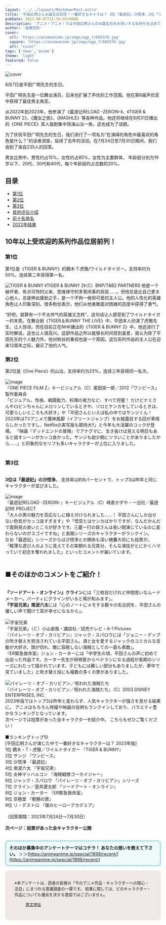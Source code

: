 ```yaml
---
layout: '../../layouts/MarkdownPost.astro'
title: '平田広明さんお誕生日記念！一番好きなキャラは？ 3位「最遊記」沙悟浄、2位「ワンピース」サンジ、1位は「タイバニ」ワイルドタイガー ＜23年版＞'
pubDate: 2023-08-07T11:50:03+0900
description: 'アニメ！アニメ！では平田広明さんのお誕生日をお祝いする気持ちを込めて「演じた中で一番好きなキャラクターは？」と題した読者アンケートを昨年に引き続き実施しました。結果を発表します。'
author: '高橋克則'
cover:
  url: 'https://animeanime.jp/imgs/ogp_f/605379.jpg'
  square: 'https://animeanime.jp/imgs/ogp_f/605379.jpg'
  alt: "cover"
tags: ['news','anime']
theme: 'light'
featured: false
---
```


![cover](https://animeanime.jp/imgs/ogp_f/605379.jpg)

8月7日是平田广明先生的生日。

平田广明先生是一位舞台演员，后来也扩展了声优的工作范围。他在第6届声优奖中获得了最佳男主角奖。

从2022年到2023年，他参演了《最游记RELOAD -ZEROIN-》、《TIGER & BUNNY 2》、《魔女之旅》、《MASHLE》等各种作品。他还将继续在8月31日播出的《ONE PIECE》真人版剧集中饰演山治一角，这也成为了话题。

为了庆祝平田广明先生的生日，我们进行了一项名为“在演绎的角色中最喜欢的角色是什么？”的读者调查，延续了去年的活动。在7月24日至7月30日期间，我们收到了来自235人的回答。

男女比例中，男性约占15%，女性约占85%，女性为主要群体。
年龄层分别为19岁以下、20代、30代和40代，每个年龄层约占总数的20%。

## 目录
- [第1位](#list01)
- [第2位](#list02)
- [第3位](#list03)
- [其他评论介绍](#list04)
- [前十名排名](#list05)
- [2022年结果](https://animeanime.jp/article/2022/08/07/71260.html)

## 10年以上受欢迎的系列作品位居前列！
### 第1位
第1位是《TIGER & BUNNY》的鏑木·T·虎徹/ワイルドタイガー。支持率约为50%，连续第二年获得第一名。

![TIGER & BUNNY](https://animeanime.jp/imgs/zoom/605377.jpg)
《TIGER & BUNNY 2》（C）BNP/T&B2 PARTNERS
他是一个破坏者、有点可怜的父亲、思维保守的多管闲事的叔叔……。但他总是比自己更关心他人，总是伸出援助之手，是一个不拘一格但可爱的主人公。他的人性化的英雄角色让人印象深刻。很多粉丝表示，他们从他勇敢面对困难的态度中获得了勇气。

“好吧，就算有一个不太帅气的英雄又怎样”，这句话让人感受到了ワイルドタイガー的本质。在舞台剧《TIGER＆BUNNY THE LIVE》中，平田本人扮演了虎徹先生，让人惊讶。而在目前正在NHK播出的《TIGER & BUNNY 2》中，他还进行了实时解说，这也让人很高兴。这部作品之所以能够长时间受到喜爱，我认为除了平田先生的个人魅力外，他对粉丝的重视也是一个原因。这位系列作品的主人公在迎来12周年之际，展示了他的人气。

### 第2位
第2位是《One Piece》的山治。支持率约为23%，连续三年获得同一名次。
<br><br>![image](https://animeanime.jp/imgs/zoom/606114.jpg)<br>『ONE PIECE FILM Z』キービジュアル（C）尾田栄一郎／2012「ワンピース」製作委員会<br>「ビジュアル、性格、戦闘能力、料理の実力など、すべて完璧！ だけどナミさんやロビンちゃんにメロリンしているときや、ゾロとケンカをしているときは、可愛らしいところも大好き」や「平田さんといえば私の中ではサンジくん！ 2023年はTVアニメで魔神風脚（イフリートジャンプ）をお披露目する回が素晴らしかったですし、Netflixの実写版も期待大!!」と今年も大活躍のコックが登場。 「映画『デッドエンドの冒険』でアナグマに、生き抜けば見える明日もあると諭すシーンがカッコ良かった。サンジも幼少期にツラいことがありましたから……」と印象的なセリフも多いキャラクターが上位に入りました。 <br><br><h3 id="list03" class="subtitle">第3位</h3><br><span class="underline"><span style="font-weight:bold;">3位は『最遊記』の沙悟浄</span></span>。 支持率は約6パーセントで、トップ3は昨年と同じキャラクターが並びました。 <br><br>![image](https://animeanime.jp/imgs/zoom/605379.jpg)<br>『最遊記RELOAD -ZEROIN-』キービジュアル（C）峰倉かずや・一迅社／最遊記RE PROJECT<br>「大人の男の魅力を否応なしに植え付けられました……！ 平田さんにしか出せない色気がカッコ良すぎます」や「悟空とはケンカばかりですが、なんだかんだで面倒見の良いところが好きです。三蔵一行の皆さんは長い間演じているのに変わらないのがスゴイですね」と長期シリーズのキャラクターがランクイン。 <br>なお「最遊記」シリーズからは沙悟浄との関係も深い捲簾大将にも投票が。 「軽薄な遊び人のように見えてその実頼れる兄貴分、そんな演技がとにかくハマっていて初恋を奪われました」といったコメントが届いています。 <br><br><h2 id="list04" class="title02" style="border-color:#61caff">■そのほかのコメントをご紹介！ </h2><br><span style="font-weight:bold;">『ソードアート・オンライン』クライン</span>には「三枚目だけれど仲間思いなムードメーカー。パーティにクラインがいると場が和みます」。 <br><span style="font-weight:bold;">『宇宙兄弟』南波六太</span>には「心のノートにメモする数々の名台詞を、平田さんの優しい声で聞けて耳が幸せになるから」。
<br><br>![宇宙兄弟](https://animeanime.jp/imgs/zoom/605381.jpg)<br>「宇宙兄弟」（Ｃ）小山宙哉・講談社／読売テレビ・A-1 Pictures<br>『パイレーツ・オブ・カリビアン』ジャック・スパロウには「ジョニー・デップの吹き替えを担当されている平田さん。酒と女を愛するジャックのコミカルな言動が大好き。頭が切れ、敵に容赦しない海賊としての一面も素敵」。<br>『ER緊急救命室』ジョン・カーターには「中学生の頃、平田さんの声に初めて出会った作品です。カーター先生が研修医からベテランになる過程が長期のシリーズにわたって描かれています。子どもには難しい部分もありましたが、夢中で見ていました」と吹き替え役にも複数の多くの票がありました。<br><br>![パイレーツ・オブ・カリビアン／呪われた海賊たち](https://animeanime.jp/imgs/zoom/606115.jpg)<br>『パイレーツ・オブ・カリビアン／呪われた海賊たち』（C）2003 DISNEY ENTERPRISES, INC.<br>2023年版ではトップ3は昨年と変わらず、人気キャラクターが強さを見せる結果に。 アニメはもちろん特撮や映画の役柄もランクインしており、バラエティ豊かなランキングとなっています。<br>次ページでは投票があった全キャラクターを紹介中。 こちらもぜひご覧ください！<br><br>■ランキングトップ10<br>[平田広明さんが演じた中で一番好きなキャラクターは？ 2023年版]<br>1位 鏑木・T・虎徹／ワイルドタイガー 『TIGER & BUNNY』<br>2位 サンジ 『ワンピース』<br>3位 沙悟浄 『最遊記』<br>4位 南波六太 『宇宙兄弟』<br>5位 炎神マッハルコン 『海賊戦隊ゴーカイジャー』<br>6位 ジャック・スパロウ 「パイレーツ・オブ・カリビアン」シリーズ<br>7位 クライン／壺井遼太郎 『ソードアート・オンライン』<br>8位 ジョン・カーター 『ER緊急救命室』<br>9位 京極堂 『魍魎の匣』<br>9位 リ・デストロ 『僕のヒーローアカデミア』<br><br>（回答期間：2023年7月24日～7月30日）<br><br><span class="underline"><span style="font-weight:bold;">次ページ：投票があった全キャラクター公開</span></span><br><br><ul style="display:inline-block; background-color:#EFFBFB; padding:10px; border-radius: 10px; border: 3px dotted #2ECCFA;"><span style="font-weight:bold;">そのほか募集中のアンケートテーマはコチラ！ あなたの想いを教えて下さい。 </span>＞＞[https://animeanime.jp/special/1898/recent/](https://animeanime.jp/special/1898/recent/)</ul><br><div style="background-color:#eee9e6; border-radius:10px; padding:30px;"><span style="font-size:90%">※本アンケートは、読者の皆様の「今のアニメ作品・キャラクターへの関心・注目」にまつわる意識調査の一環です。 結果に関しては、どのキャラクター・作品についても優劣を決する意図ではございません。

>[原文地址](https://animeanime.jp/article/2023/08/07/79131.html)  